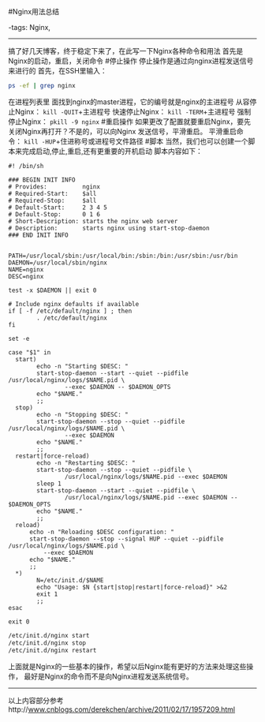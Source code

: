 #Nginx用法总结

-tags: Nginx,

----

搞了好几天博客，终于稳定下来了，在此写一下Nginx各种命令和用法
首先是Nginx的启动，重启，关闭命令
#停止操作
停止操作是通过向nginx进程发送信号来进行的
首先，在SSH里输入：
```bash
ps -ef | grep nginx
```
在进程列表里 面找到nginx的master进程，它的编号就是nginx的主进程号
从容停止Nginx：
`kill -QUIT`+主进程号
快速停止Nginx：
`kill -TERM`+主进程号
强制停止Nginx：
`pkill -9 nginx`
#重启操作
如果更改了配置就要重启Nginx，要先关闭Nginx再打开？不是的，可以向Nginx 发送信号，平滑重启。
平滑重启命令：
`kill -HUP`+住进称号或进程号文件路径
#脚本
当然，我们也可以创建一个脚本来完成启动,停止,重启,还有更重要的开机启动
脚本内容如下：
```nginx
#! /bin/sh

### BEGIN INIT INFO
# Provides:          nginx
# Required-Start:    $all
# Required-Stop:     $all
# Default-Start:     2 3 4 5
# Default-Stop:      0 1 6
# Short-Description: starts the nginx web server
# Description:       starts nginx using start-stop-daemon
### END INIT INFO


PATH=/usr/local/sbin:/usr/local/bin:/sbin:/bin:/usr/sbin:/usr/bin
DAEMON=/usr/local/sbin/nginx
NAME=nginx
DESC=nginx

test -x $DAEMON || exit 0

# Include nginx defaults if available
if [ -f /etc/default/nginx ] ; then
        . /etc/default/nginx
fi

set -e

case "$1" in
  start)
        echo -n "Starting $DESC: "
        start-stop-daemon --start --quiet --pidfile /usr/local/nginx/logs/$NAME.pid \
                --exec $DAEMON -- $DAEMON_OPTS
        echo "$NAME."
        ;;
  stop)
        echo -n "Stopping $DESC: "
        start-stop-daemon --stop --quiet --pidfile /usr/local/nginx/logs/$NAME.pid \
                --exec $DAEMON
        echo "$NAME."
        ;;
  restart|force-reload)
        echo -n "Restarting $DESC: "
        start-stop-daemon --stop --quiet --pidfile \
                /usr/local/nginx/logs/$NAME.pid --exec $DAEMON
        sleep 1
        start-stop-daemon --start --quiet --pidfile \
                /usr/local/nginx/logs/$NAME.pid --exec $DAEMON -- $DAEMON_OPTS
        echo "$NAME."
        ;;
  reload)
      echo -n "Reloading $DESC configuration: "
      start-stop-daemon --stop --signal HUP --quiet --pidfile /usr/local/nginx/logs/$NAME.pid \
          --exec $DAEMON
      echo "$NAME."
      ;;
  *)
        N=/etc/init.d/$NAME
        echo "Usage: $N {start|stop|restart|force-reload}" >&2
        exit 1
        ;;
esac

exit 0
```
```bash
/etc/init.d/nginx start
/etc/init.d/nginx stop
/etc/init.d/nginx restart
```
上面就是Nginx的一些基本的操作，希望以后Nginx能有更好的方法来处理这些操作， 最好是Nginx的命令而不是向Nginx进程发送系统信号。
***
以上内容部分参考http://www.cnblogs.com/derekchen/archive/2011/02/17/1957209.html